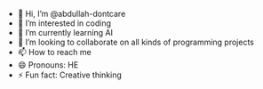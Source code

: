 - 👋 Hi, I’m @abdullah-dontcare
- 👀 I’m interested in coding
- 🌱 I’m currently learning AI
- 💞️ I’m looking to collaborate on all kinds of programming projects
- 📫 How to reach me 
- 😄 Pronouns: HE
- ⚡ Fun fact: Creative thinking

<!---
abdullah-dontcare/abdullah-dontcare is a ✨ special ✨ repository because its `README.md` (this file) appears on your GitHub profile.
You can click the Preview link to take a look at your changes.
--->
